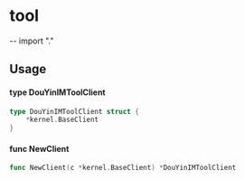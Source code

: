 # tool
--
    import "."


## Usage

#### type DouYinIMToolClient

```go
type DouYinIMToolClient struct {
	*kernel.BaseClient
}
```


#### func  NewClient

```go
func NewClient(c *kernel.BaseClient) *DouYinIMToolClient
```
